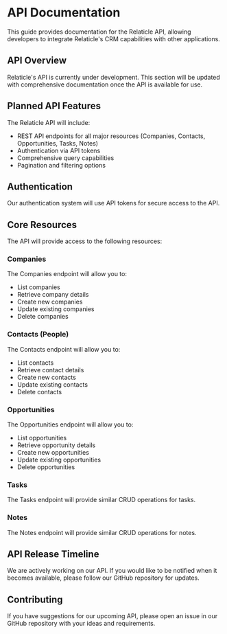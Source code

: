 # API Documentation

This guide provides documentation for the Relaticle API, allowing developers to integrate Relaticle's CRM capabilities with other applications.

## API Overview

Relaticle's API is currently under development. This section will be updated with comprehensive documentation once the API is available for use.

## Planned API Features

The Relaticle API will include:

- REST API endpoints for all major resources (Companies, Contacts, Opportunities, Tasks, Notes)
- Authentication via API tokens
- Comprehensive query capabilities
- Pagination and filtering options

## Authentication

Our authentication system will use API tokens for secure access to the API.

## Core Resources

The API will provide access to the following resources:

### Companies

The Companies endpoint will allow you to:
- List companies
- Retrieve company details
- Create new companies
- Update existing companies
- Delete companies

### Contacts (People)

The Contacts endpoint will allow you to:
- List contacts
- Retrieve contact details
- Create new contacts
- Update existing contacts
- Delete contacts

### Opportunities

The Opportunities endpoint will allow you to:
- List opportunities
- Retrieve opportunity details
- Create new opportunities
- Update existing opportunities
- Delete opportunities

### Tasks

The Tasks endpoint will provide similar CRUD operations for tasks.

### Notes

The Notes endpoint will provide similar CRUD operations for notes.

## API Release Timeline

We are actively working on our API. If you would like to be notified when it becomes available, please follow our GitHub repository for updates.

## Contributing

If you have suggestions for our upcoming API, please open an issue in our GitHub repository with your ideas and requirements. 
